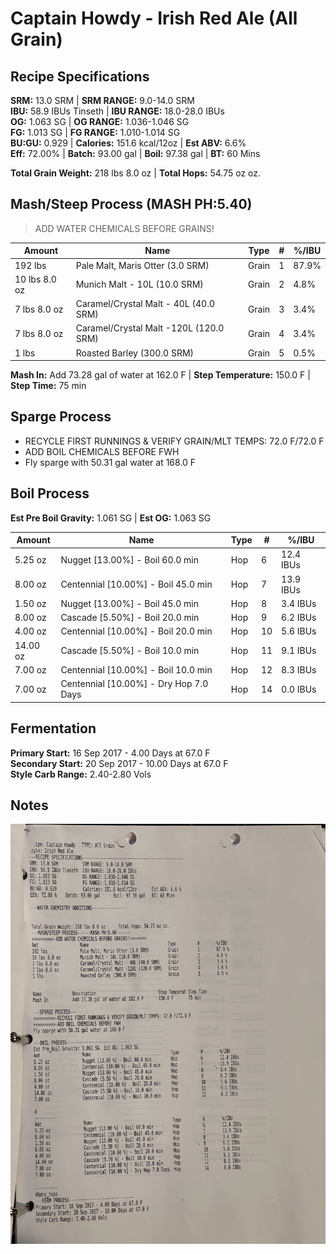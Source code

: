 # Captain Howdy - Irish Red Ale (All Grain)

## Recipe Specifications
**SRM:** 13.0 SRM | **SRM RANGE:** 9.0-14.0 SRM  
**IBU:** 58.9 IBUs Tinseth | **IBU RANGE:** 18.0-28.0 IBUs  
**OG:** 1.063 SG | **OG RANGE:** 1.036-1.046 SG  
**FG:** 1.013 SG | **FG RANGE:** 1.010-1.014 SG  
**BU:GU:** 0.929 | **Calories:** 151.6 kcal/12oz | **Est ABV:** 6.6%  
**Eff:** 72.00% | **Batch:** 93.00 gal | **Boil:** 97.38 gal | **BT:** 60 Mins

**Total Grain Weight:** 218 lbs 8.0 oz | **Total Hops:** 54.75 oz oz.

## Mash/Steep Process (MASH PH:5.40)
> ADD WATER CHEMICALS BEFORE GRAINS! 

| Amount        | Name                                   | Type  | #   | %/IBU |
| ------------- | -------------------------------------- | ----- | --- | ----- |
| 192 lbs       | Pale Malt, Maris Otter (3.0 SRM)       | Grain | 1   | 87.9% |
| 10 lbs 8.0 oz | Munich Malt - 10L (10.0 SRM)           | Grain | 2   | 4.8%  |
| 7 lbs 8.0 oz  | Caramel/Crystal Malt - 40L (40.0 SRM)  | Grain | 3   | 3.4%  |
| 7 lbs 8.0 oz  | Caramel/Crystal Malt -120L (120.0 SRM) | Grain | 4   | 3.4%  |
| 1 lbs         | Roasted Barley (300.0 SRM)             | Grain | 5   | 0.5%  |

**Mash In:** Add 73.28 gal of water at 162.0 F | **Step Temperature:** 150.0 F | **Step Time:** 75 min

## Sparge Process
- RECYCLE FIRST RUNNINGS & VERIFY GRAIN/MLT TEMPS: 72.0 F/72.0 F
- ADD BOIL CHEMICALS BEFORE FWH
- Fly sparge with 50.31 gal water at 168.0 F

## Boil Process
**Est Pre Boil Gravity:** 1.061 SG | **Est OG:** 1.063 SG

| Amount   | Name                                   | Type | #   | %/IBU     |
| -------- | -------------------------------------- | ---- | --- | --------- |
| 5.25 oz  | Nugget [13.00%] - Boil 60.0 min        | Hop  | 6   | 12.4 IBUs |
| 8.00 oz  | Centennial [10.00%] - Boil 45.0 min    | Hop  | 7   | 13.9 IBUs |
| 1.50 oz  | Nugget [13.00%] - Boil 45.0 min        | Hop  | 8   | 3.4 IBUs  |
| 8.00 oz  | Cascade [5.50%] - Boil 20.0 min        | Hop  | 9   | 6.2 IBUs  |
| 4.00 oz  | Centennial [10.00%] - Boil 20.0 min    | Hop  | 10  | 5.6 IBUs  |
| 14.00 oz | Cascade [5.50%] - Boil 10.0 min        | Hop  | 11  | 9.1 IBUs  |
| 7.00 oz  | Centennial [10.00%] - Boil 10.0 min    | Hop  | 12  | 8.3 IBUs  |
| 7.00 oz  | Centennial [10.00%] - Dry Hop 7.0 Days | Hop  | 14  | 0.0 IBUs  |

## Fermentation
**Primary Start:** 16 Sep 2017 - 4.00 Days at 67.0 F  
**Secondary Start:** 20 Sep 2017 - 10.00 Days at 67.0 F  
**Style Carb Range:** 2.40-2.80 Vols

## Notes


![](../assets/media/CaptainHowdy.jpg)